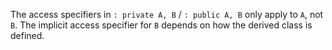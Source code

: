 The access specifiers in `: private A, B` / `: public A, B` only apply to `A`, not `B`. The implicit access specifier for `B` depends on how the derived class is defined.